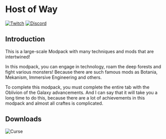 # Host of Way
[![Twitch](https://img.shields.io/website?color=blueviolet&label=pr1kol&logo=twitch&up_message=Twitch&url=https%3A%2F%2Ftwitch.tv%2Fpr1koltv)](https://twitch.tv/pr1koltv) [![Discord](https://img.shields.io/website?color=7289da&label=pr1kol&logo=discord&up_message=Discord&url=https%3A%2F%2Ftwitch.tv%2Fpr1koltv)](https://discord.gg/saMKPr8)

## Introduction

This is a large-scale Modpack with many techniques and mods that are intertwined!

In this modpack, you can engage in technology, roam the deep forests and fight various monsters!
Because there are such famous mods as Botania, Mekanism, Immersive Engineering and others.

To complete this modpack, you must complete the entire tab with the Oblivion of the Galaxy advancements.
And I can say that it will take you a long time to do this, because there are a lot of achievements in this modpack and almost all craftes is complicated.

## Downloads

![![Curse](https://img.shields.io/website?color=orange&label=Oblivion%20of%20the%20Galaxy&logo=curseforge&up_message=CurseForge&url=https%3A%2F%2Fgithub.com%2Fpr1kol%2FOblivion-of-the-Galaxy%2Fissues)](https://curseforge.com/minecraft/modpacks/oblivion-of-the-galaxy)
